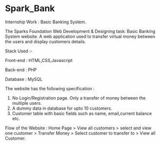 # Spark_Bank
Internship Work : Basic Banking System.

The Sparks Foundation Web Development & Designing task: Basic Banking System website. A web application used to transfer virtual money between the users and display customers details.

Stack Used :-

Front-end : HTML,CSS,Javascript

Back-end  : PHP

Database  : MySQL

The website has the following specification :
1. No Login/Registration page. Only a transfer of money between the multiple users.
2. A dummy data in database for upto 10 customers.
3. Customer table with basic fields such as name, email,current balance etc.

Flow of the Website :
Home Page > View all customers > select and view one customer > Transfer Money > Select customer to transfer to > View all Customer.
